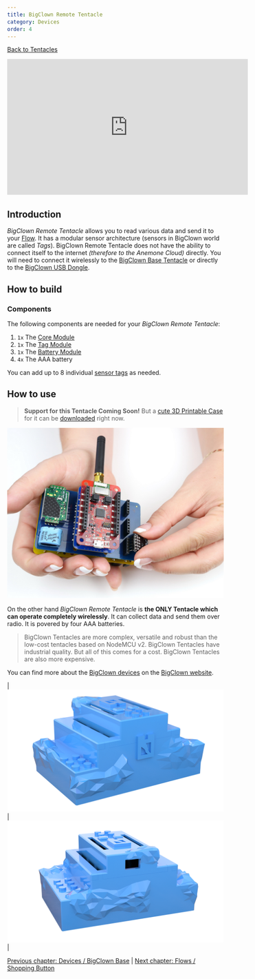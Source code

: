 ```yaml
---
title: BigClown Remote Tentacle
category: Devices
order: 4
---
```


[<i class="fa fa-arrow-up" aria-hidden="true"></i> Back to Tentacles](/cloud/tentacles)

<iframe width="560" height="315" src="https://www.youtube.com/embed/x9W_YIcg2OI?rel=0&amp;controls=0&amp;showinfo=0" frameborder="0" gesture="media" allow="encrypted-media" allowfullscreen></iframe>

## Introduction

*BigClown Remote Tentacle* allows you to read various data and send it to your [Flow](/cloud/flows). It has a modular sensor architecture (sensors in BigClown world are called *Tags*). BigClown Remote Tentacle does not have the ability to connect itself to the internet *(therefore to the Anemone Cloud)* directly. You will need to connect it wirelessly to the [BigClown Base Tentacle](#bigclown-bc-base-tentacle) or directly to the [BigClown USB Dongle](https://shop.bigclown.com/usb-dongle/).

## How to build

### Components

The following components are needed for your *BigClown Remote Tentacle*:

1. `1x` The [Core Module](https://shop.bigclown.com/core-module/)
2. `1x` The [Tag Module](https://shop.bigclown.com/tag-module/)
3. `1x` The [Battery Module](https://shop.bigclown.com/battery-module/)
4. `4x` The AAA battery

You can add up to 8 individual [sensor tags](https://shop.bigclown.com/search/?string=tag) as needed.

## How to use

> **Support for this Tentacle Coming Soon!** But a [cute 3D Printable Case](https://www.thingiverse.com/thing:2698754) for it can be [downloaded](https://www.thingiverse.com/thing:2698754) right now.

![BigClown Remote Station](/images/big_clown_remote_station.jpg)

On the other hand *BigClown Remote Tentacle* is **the ONLY Tentacle which can operate completely wirelessly**. It can collect data and send them over radio. It is povered by four AAA batteries.

> BigClown Tentacles are more complex, versatile and robust than the low-cost tentacles based on NodeMCU v2. BigClown Tentacles have industrial quality. But all of this comes for a cost. BigClown Tentacles are also more expensive.

You can find more about the [BigClown devices](https://www.bigclown.com/kits/) on the [BigClown website](https://www.bigclown.com/).

| ![BigClown Base Station Front](/images/tentacle_bc2_remote_front.png) | ![BigClown Base Station Back](/images/tentacle_bc2_remote_back.png) |

[<i class="fa fa-arrow-left" aria-hidden="true"></i> Previous chapter: Devices / BigClown Base](/devices/bc_base) | [Next chapter: Flows / Shopping Button <i class="fa fa-arrow-right" aria-hidden="true"></i>](/examples/shopping_button)
